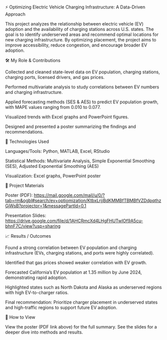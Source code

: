 ⚡ Optimizing Electric Vehicle Charging Infrastructure: A Data-Driven Approach

This project analyzes the relationship between electric vehicle (EV) adoption and the availability of charging stations across U.S. states. The goal is to identify underserved areas and recommend optimal locations for new charging infrastructure. By optimizing placement, the project aims to improve accessibility, reduce congestion, and encourage broader EV adoption.

🛠️ My Role & Contributions

Collected and cleaned state-level data on EV population, charging stations, charging ports, licensed drivers, and gas prices.

Performed multivariate analysis to study correlations between EV numbers and charging infrastructure.

Applied forecasting methods (SES & AES) to predict EV population growth, with MAPE values ranging from 0.010 to 0.077.

Visualized trends with Excel graphs and PowerPoint figures.

Designed and presented a poster summarizing the findings and recommendations.

🚀 Technologies Used

Languages/Tools: Python, MATLAB, Excel, RStudio

Statistical Methods: Multivariate Analysis, Simple Exponential Smoothing (SES), Adjusted Exponential Smoothing (AES)

Visualization: Excel graphs, PowerPoint poster

📂 Project Materials

Poster (PDF): [https://mail.google.com/mail/u/0/?tab=rm&ogbl#search/ev+optiomization/KtbxLrjjBdKMMBfTBMBfVZDdpqthzGjWsB?projector=1&messagePartId=0.1 ](https://docs.google.com/presentation/d/1lFZkFG4S1Ta-xe9zNMDofJP8PPm7RuWw/edit?usp=sharing&ouid=102802386624383589614&rtpof=true&sd=true) 

Presentation Slides: https://drive.google.com/file/d/1AHCRmcXd4LHgFHUTwlOf9A5cu-bhnF7C/view?usp=sharing 

📈 Results / Outcomes

Found a strong correlation between EV population and charging infrastructure (EVs, charging stations, and ports were highly correlated).

Identified that gas prices showed weaker correlation with EV growth.

Forecasted California’s EV population at 1.35 million by June 2024, demonstrating rapid adoption.

Highlighted states such as North Dakota and Alaska as underserved regions with high EV-to-charger ratios.

Final recommendation: Prioritize charger placement in underserved states and high-traffic regions to support future EV adoption.

📖 How to View

View the poster (PDF link above) for the full summary.
See the slides for a deeper dive into methods and results.

